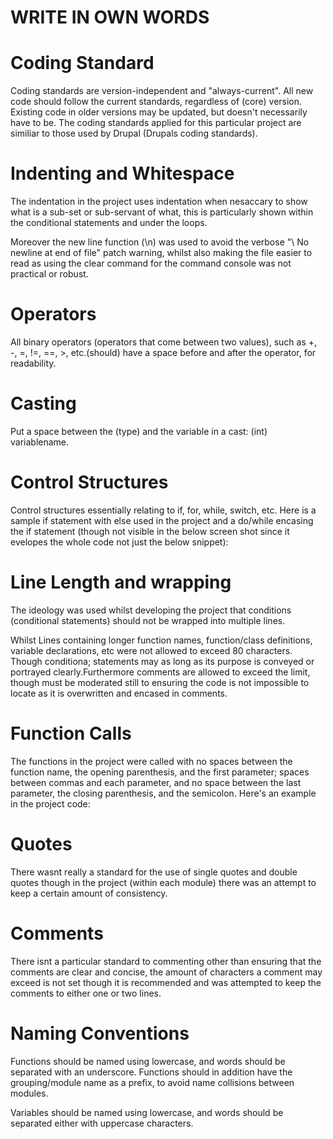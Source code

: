 # WRITE IN OWN WORDS





# Coding Standard

Coding standards are version-independent and "always-current". All new code should follow the current standards, regardless of (core) version. Existing code in older versions may be updated, but doesn't necessarily have to be. The coding standards applied for this particular project are similiar to those used by Drupal (Drupals coding standards).

# Indenting and Whitespace

The indentation in the project uses indentation when nesaccary to show what is a sub-set or sub-servant of what, this is particularly shown within the conditional statements and under the loops.

Moreover the new line function (\n) was used to avoid the verbose "\ No newline at end of file" patch warning, whilst also making the file easier to read as using the clear command for the command console was not practical or robust.

# Operators

All binary operators (operators that come between two values), such as +, -, =, !=, ==, >, etc.(should) have a space before and after the operator, for readability.

# Casting

Put a space between the (type) and the variable in a cast: (int) variablename.

# Control Structures

Control structures essentially relating to if, for, while, switch, etc. Here is a sample if statement with else used in the project and a do/while encasing the if statement (though not visible in the below screen shot since it evelopes the whole code not just the below snippet):

# Line Length and wrapping

The ideology was used whilst developing the project that conditions (conditional statements) should not be wrapped into multiple lines.

Whilst Lines containing longer function names, function/class definitions, variable declarations, etc were not allowed to exceed 80 characters. Though conditiona; statements may as long as its purpose is conveyed or portrayed clearly.Furthermore comments are allowed to exceed the limit, though must be moderated still to ensuring the code is not impossible to locate as it is overwritten and encased in comments.

# Function Calls

The functions in the project were called with no spaces between the function name, the opening parenthesis, and the first parameter; spaces between commas and each parameter, and no space between the last parameter, the closing parenthesis, and the semicolon. Here's an example in the project code:

# Quotes

There wasnt really a standard for the use of single quotes and double quotes though in the project (within each module) there was an attempt to keep a certain amount of consistency.

# Comments

There isnt a particular standard to commenting other than ensuring that the comments are clear and concise, the amount of characters a comment may exceed is not set though it is recommended and was attempted to keep the comments to either one or two lines.

# Naming Conventions

Functions should be named using lowercase, and words should be separated with an underscore. Functions should in addition have the grouping/module name as a prefix, to avoid name collisions between modules.

Variables should be named using lowercase, and words should be separated either with uppercase characters.
